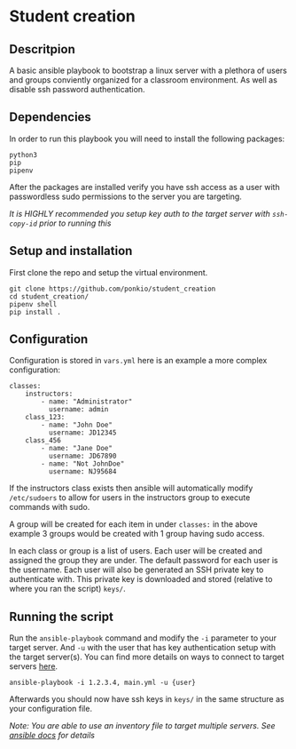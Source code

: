 # Student creation

## Descritpion

A basic ansible playbook to bootstrap a linux server with a plethora of users and groups conviently organized for a classroom environment. As well as disable ssh password authentication. 

## Dependencies

In order to run this playbook you will need to install the following packages:

```
python3
pip
pipenv
```

After the packages are installed verify you have ssh access as a user with passwordless sudo permissions to the server you are targeting. 

_It is HIGHLY recommended you setup key auth to the target server with `ssh-copy-id` prior to running this_


## Setup and installation

First clone the repo and setup the virtual environment.

```
git clone https://github.com/ponkio/student_creation 
cd student_creation/
pipenv shell
pip install .
```

## Configuration

Configuration is stored in `vars.yml` here is an example a more complex configuration:

```
classes:
    instructors:
        - name: "Administrator"
          username: admin
    class_123:
        - name: "John Doe"
          username: JD12345
    class_456
        - name: "Jane Doe"
          username: JD67890
        - name: "Not JohnDoe"
          username: NJ95684
```

If the instructors class exists then ansible will automatically modify `/etc/sudoers` to allow for users in the instructors group to execute commands with sudo. 

A group will be created for each item in under `classes:` in the above example 3 groups would be created with 1 group having sudo access. 

In each class or group is a list of users. Each user will be created and assigned the group they are under. The default password for each user is the username. Each user will also be generated an SSH private key to authenticate with. This private key is downloaded and stored (relative to where you ran the script) `keys/`. 

## Running the script

Run the `ansible-playbook` command and modify the `-i` parameter to your target server. And `-u` with the user that has key authentication setup with the target server(s). You can find more details on ways to connect to target servers [here](https://docs.ansible.com/ansible/latest/user_guide/connection_details.html). 

```
ansible-playbook -i 1.2.3.4, main.yml -u {user}
```

Afterwards you should now have ssh keys in `keys/` in the same structure as your configuration file. 

_Note: You are able to use an inventory file to target multiple servers. See [ansible docs](https://docs.ansible.com/ansible/latest/network/getting_started/first_inventory.html) for details_